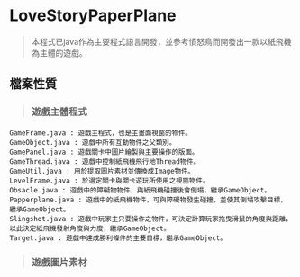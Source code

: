 # LoveStoryPaperPlane
>本程式已java作為主要程式語言開發，並參考憤怒鳥而開發出一款以紙飛機為主體的遊戲。

## 檔案性質

> ### 遊戲主體程式 
```
GameFrame.java : 遊戲主程式，也是主畫面視窗的物件。
GameObject.java : 遊戲中所有互動物件之父類別。
GamePanel.java : 遊戲關卡中圖片繪製與主要操作的版面。
GameThread.java : 遊戲中控制紙飛機飛行地Thread物件。
GameUtil.java : 用於提取圖片素材並傳換成Image物件。
LevelFrame.java : 於選定關卡與關卡遊玩所使用之視窗物件。
Obsacle.java : 遊戲中的障礙物物件，與紙飛機碰撞後會倒塌，繼承GameObject。
Papperplane.java : 遊戲中的紙飛機物件，可與障礙物發生碰撞，並使其倒塌攻擊目標，繼承GameObject。
Slingshot.java : 遊戲中玩家主只要操作之物件，可決定計算玩家拖曳滑鼠的角度與距離，以此決定紙飛機發射角度與力度，繼承GameObject。
Target.java : 遊戲中達成勝利條件的主要目標，繼承GameObject。
```
> ### 遊戲圖片素材
